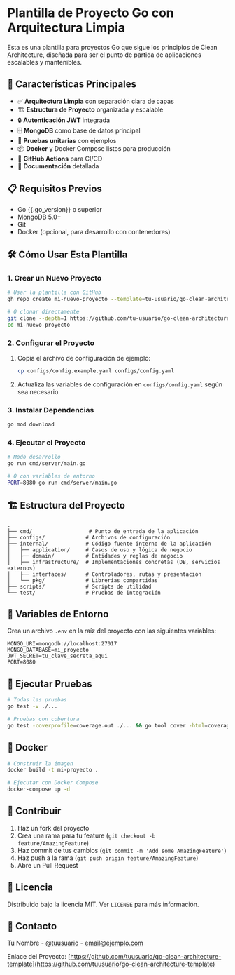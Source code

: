 # Plantilla de Proyecto Go con Arquitectura Limpia

Esta es una plantilla para proyectos Go que sigue los principios de Clean Architecture, diseñada para ser el punto de partida de aplicaciones escalables y mantenibles.

## 🚀 Características Principales

- ✅ **Arquitectura Limpia** con separación clara de capas
- 🏗️ **Estructura de Proyecto** organizada y escalable
- 🔒 **Autenticación JWT** integrada
- 🗄️ **MongoDB** como base de datos principal
- 🧪 **Pruebas unitarias** con ejemplos
- 📦 **Docker** y Docker Compose listos para producción
- 🔄 **GitHub Actions** para CI/CD
- 📝 **Documentación** detallada

## 📋 Requisitos Previos

- Go {{.go_version}} o superior
- MongoDB 5.0+
- Git
- Docker (opcional, para desarrollo con contenedores)

## 🛠️ Cómo Usar Esta Plantilla

### 1. Crear un Nuevo Proyecto

```bash
# Usar la plantilla con GitHub
gh repo create mi-nuevo-proyecto --template=tu-usuario/go-clean-architecture-template

# O clonar directamente
git clone --depth=1 https://github.com/tu-usuario/go-clean-architecture-template.git mi-nuevo-proyecto
cd mi-nuevo-proyecto
```

### 2. Configurar el Proyecto

1. Copia el archivo de configuración de ejemplo:
   ```bash
   cp configs/config.example.yaml configs/config.yaml
   ```

2. Actualiza las variables de configuración en `configs/config.yaml` según sea necesario.

### 3. Instalar Dependencias

```bash
go mod download
```

### 4. Ejecutar el Proyecto

```bash
# Modo desarrollo
go run cmd/server/main.go

# O con variables de entorno
PORT=8080 go run cmd/server/main.go
```

## 🏗️ Estructura del Proyecto

```
.
├── cmd/                  # Punto de entrada de la aplicación
├── configs/             # Archivos de configuración
├── internal/            # Código fuente interno de la aplicación
│   ├── application/     # Casos de uso y lógica de negocio
│   ├── domain/          # Entidades y reglas de negocio
│   ├── infrastructure/  # Implementaciones concretas (DB, servicios externos)
│   ├── interfaces/      # Controladores, rutas y presentación
│   └── pkg/             # Librerías compartidas
├── scripts/             # Scripts de utilidad
└── test/                # Pruebas de integración
```

## 🔄 Variables de Entorno

Crea un archivo `.env` en la raíz del proyecto con las siguientes variables:

```env
MONGO_URI=mongodb://localhost:27017
MONGO_DATABASE=mi_proyecto
JWT_SECRET=tu_clave_secreta_aqui
PORT=8080
```

## 🧪 Ejecutar Pruebas

```bash
# Todas las pruebas
go test -v ./...

# Pruebas con cobertura
go test -coverprofile=coverage.out ./... && go tool cover -html=coverage.out
```

## 🐳 Docker

```bash
# Construir la imagen
docker build -t mi-proyecto .

# Ejecutar con Docker Compose
docker-compose up -d
```

## 🤝 Contribuir

1. Haz un fork del proyecto
2. Crea una rama para tu feature (`git checkout -b feature/AmazingFeature`)
3. Haz commit de tus cambios (`git commit -m 'Add some AmazingFeature'`)
4. Haz push a la rama (`git push origin feature/AmazingFeature`)
5. Abre un Pull Request

## 📄 Licencia

Distribuido bajo la licencia MIT. Ver `LICENSE` para más información.

## 📧 Contacto

Tu Nombre - [@tuusuario](https://twitter.com/tuusuario) - email@ejemplo.com

Enlace del Proyecto: [https://github.com/tuusuario/go-clean-architecture-template](https://github.com/tuusuario/go-clean-architecture-template)

